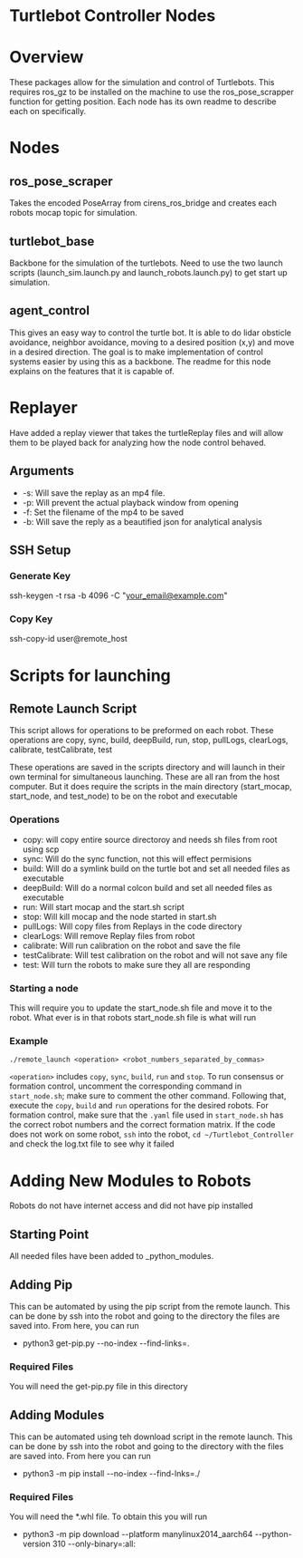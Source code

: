 # Turtlebot Controller Nodes

# Overview
These packages allow for the simulation and control of Turtlebots. This requires ros_gz to be installed on the machine to use the ros_pose_scrapper function for getting position. Each node has its own readme to describe each on specifically.

# Nodes
## ros_pose_scraper
Takes the encoded PoseArray from cirens_ros_bridge and creates each robots mocap topic for simulation.

## turtlebot_base
Backbone for the simulation of the turtlebots. Need to use the two launch scripts (launch_sim.launch.py and launch_robots.launch.py) to get start up simulation.

## agent_control
This gives an easy way to control the turtle bot. It is able to do lidar obsticle avoidance, neighbor avoidance, moving to a desired position (x,y) and move in a desired direction. The goal is to make implementation of control systems easier by using this as a backbone. The readme for this node explains on the features that it is capable of. 

# Replayer
Have added a replay viewer that takes the turtleReplay files and will allow them to be played back for analyzing how the node control behaved. 

## Arguments
- -s: Will save the replay as an mp4 file. 
- -p: Will prevent the actual playback window from opening
- -f: Set the filename of the mp4 to be saved
- -b: Will save the reply as a beautified json for analytical analysis

## SSH Setup
### Generate Key
ssh-keygen -t rsa -b 4096 -C "your_email@example.com"

### Copy Key
ssh-copy-id user@remote_host

# Scripts for launching

## Remote Launch Script
This script allows for operations to be preformed on each robot. These operations are copy, sync, build, deepBuild, run, stop, pullLogs, clearLogs, calibrate, testCalibrate, test

These operations are saved in the scripts directory and will launch in their own terminal for simultaneous launching. These are all ran from the host computer. But it does require the scripts in the main directory (start_mocap, start_node, and test_node) to be on the robot and executable
### Operations
- copy: will copy entire source directoroy and needs sh files from root using scp
- sync: Will do the sync function, not this will effect permisions
- build: Will do a symlink build on the turtle bot and set all needed files as executable
- deepBuild: Will do a normal colcon build and set all needed files as executable
- run: Will start mocap and the start.sh script
- stop: Will kill mocap and the node started in start.sh
- pullLogs: Will copy files from Replays in the code directory
- clearLogs: Will remove Replay files from robot
- calibrate: Will run calibration on the robot and save the file
- testCalibrate: Will test calibration on the robot and will not save any file
- test: Will turn the robots to make sure they all are responding

### Starting a node
This will require you to update the start_node.sh file and move it to the robot. What ever is in that robots start_node.sh file is what will run

### Example
`./remote_launch <operation> <robot_numbers_separated_by_commas>`

`<operation>` includes `copy`, `sync`, `build`, `run` and `stop`. To run consensus or formation control, uncomment the corresponding command in `start_node.sh`; make sure to comment the other command. Following that, execute the `copy`, `build` and `run` operations for the desired robots. For formation control, make sure that the `.yaml` file used in `start_node.sh` has the correct robot numbers and the correct formation matrix. If the code does not work on some robot, `ssh` into the robot, `cd ~/Turtlebot_Controller` and check the log.txt file to see why it failed

# Adding New Modules to Robots
Robots do not have internet access and did not have pip installed

## Starting Point
All needed files have been added to _python_modules.

## Adding Pip
This can be automated by using the pip script from the remote launch. This can be done by ssh into the robot and going to the directory the files are saved into. From here, you can run 
- python3 get-pip.py --no-index --find-links=.

### Required Files
You will need the get-pip.py file in this directory

## Adding Modules
This can be automated using teh download script in the remote launch. This can be done by ssh into the robot and going to the directory with the files are saved into. From here you can run
- python3 -m pip install --no-index --find-lnks=./ <package-name>

### Required Files
You will need the *.whl file. To obtain this you will run
- python3 -m pip download --platform manylinux2014_aarch64 --python-version 310 --only-binary=:all:
